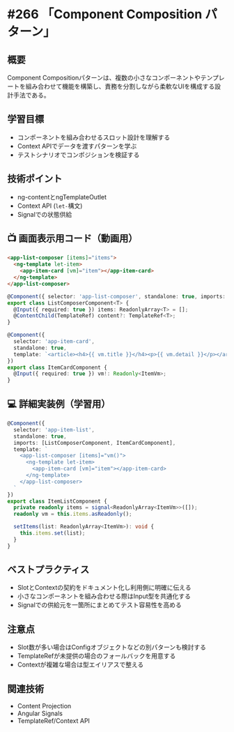 # #266 「Component Composition パターン」

## 概要
Component Compositionパターンは、複数の小さなコンポーネントやテンプレートを組み合わせて機能を構築し、責務を分割しながら柔軟なUIを構成する設計手法である。

## 学習目標
- コンポーネントを組み合わせるスロット設計を理解する
- Context APIでデータを渡すパターンを学ぶ
- テストシナリオでコンポジションを検証する

## 技術ポイント
- ng-contentとngTemplateOutlet
- Context API (`let-`構文)
- Signalでの状態供給

## 📺 画面表示用コード（動画用）
```html
<app-list-composer [items]="items">
  <ng-template let-item>
    <app-item-card [vm]="item"></app-item-card>
  </ng-template>
</app-list-composer>
```

```typescript
@Component({ selector: 'app-list-composer', standalone: true, imports: [NgFor, NgTemplateOutlet], template: `<ng-container *ngFor="let item of items"><ng-container *ngTemplateOutlet="content; context: {$implicit: item}"></ng-container></ng-container>` })
export class ListComposerComponent<T> {
  @Input({ required: true }) items: ReadonlyArray<T> = [];
  @ContentChild(TemplateRef) content?: TemplateRef<T>;
}
```

```typescript
@Component({
  selector: 'app-item-card',
  standalone: true,
  template: `<article><h4>{{ vm.title }}</h4><p>{{ vm.detail }}</p></article>`
})
export class ItemCardComponent {
  @Input({ required: true }) vm!: Readonly<ItemVm>;
}
```

## 💻 詳細実装例（学習用）
```typescript
@Component({
  selector: 'app-item-list',
  standalone: true,
  imports: [ListComposerComponent, ItemCardComponent],
  template: `
    <app-list-composer [items]="vm()">
      <ng-template let-item>
        <app-item-card [vm]="item"></app-item-card>
      </ng-template>
    </app-list-composer>
  `
})
export class ItemListComponent {
  private readonly items = signal<ReadonlyArray<ItemVm>>([]);
  readonly vm = this.items.asReadonly();

  setItems(list: ReadonlyArray<ItemVm>): void {
    this.items.set(list);
  }
}
```

## ベストプラクティス
- SlotとContextの契約をドキュメント化し利用側に明確に伝える
- 小さなコンポーネントを組み合わせる際はInput型を共通化する
- Signalでの供給元を一箇所にまとめてテスト容易性を高める

## 注意点
- Slot数が多い場合はConfigオブジェクトなどの別パターンも検討する
- TemplateRefが未提供の場合のフォールバックを用意する
- Contextが複雑な場合は型エイリアスで整える

## 関連技術
- Content Projection
- Angular Signals
- TemplateRef/Context API
